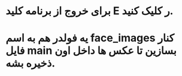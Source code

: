 # برای خروج از برنامه کلید E ر کلیک کنید.
# یه فولدر هم به اسم face_images کنار فایل main بسازین تا عکس ها داخل اون ذخیره بشه.
